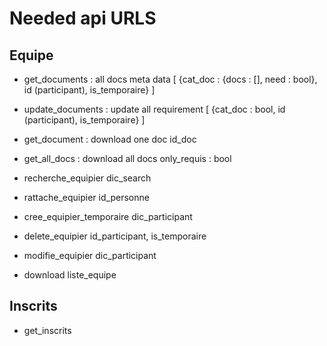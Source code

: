 # Needed api URLS 

## Equipe

- get_documents : all docs meta data
	[ {cat_doc : {docs : [], need : bool}, id (participant), is_temporaire}  ]
- update_documents : update all requirement
	[ {cat_doc : bool, id (participant), is_temporaire} ]
- get_document : download one doc
	id_doc
- get_all_docs : download all docs
	only_requis : bool

- recherche_equipier
	dic_search

- rattache_equipier 
	id_personne

- cree_equipier_temporaire 
	dic_participant

- delete_equipier
	id_participant, is_temporaire

- modifie_equipier
	dic_participant

- download liste_equipe


## Inscrits

- get_inscrits
